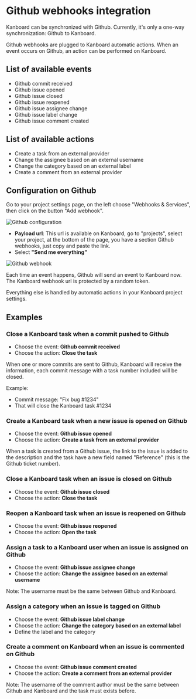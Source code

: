 Github webhooks integration
===========================

Kanboard can be synchronized with Github.
Currently, it's only a one-way synchronization: Github to Kanboard.

Github webhooks are plugged to Kanboard automatic actions.
When an event occurs on Github, an action can be performed on Kanboard.

List of available events
------------------------

- Github commit received
- Github issue opened
- Github issue closed
- Github issue reopened
- Github issue assignee change
- Github issue label change
- Github issue comment created

List of available actions
-------------------------

- Create a task from an external provider
- Change the assignee based on an external username
- Change the category based on an external label
- Create a comment from an external provider

Configuration on Github
-----------------------

Go to your project settings page, on the left choose "Webhooks & Services", then click on the button "Add webhook".

![Github configuration](http://kanboard.net/screenshots/documentation/github-webhooks.png)

- **Payload url**: This url is available on Kanboard, go to "projects", select your project, at the bottom of the page, you have a section Github webhooks, just copy and paste the link.
- Select **"Send me everything"**

![Github webhook](http://kanboard.net/screenshots/documentation/kanboard-github-webhooks.png)

Each time an event happens, Github will send an event to Kanboard now.
The Kanboard webhook url is protected by a random token.

Everything else is handled by automatic actions in your Kanboard project settings.

Examples
--------

### Close a Kanboard task when a commit pushed to Github

- Choose the event: **Github commit received**
- Choose the action: **Close the task**

When one or more commits are sent to Github, Kanboard will receive the information, each commit message with a task number included will be closed.

Example:

- Commit message: "Fix bug #1234"
- That will close the Kanboard task #1234

### Create a Kanboard task when a new issue is opened on Github

- Choose the event: **Github issue opened**
- Choose the action: **Create a task from an external provider**

When a task is created from a Github issue, the link to the issue is added to the description and the task have a new field named "Reference" (this is the Github ticket number).

### Close a Kanboard task when an issue is closed on Github

- Choose the event: **Github issue closed**
- Choose the action: **Close the task**

### Reopen a Kanboard task when an issue is reopened on Github

- Choose the event: **Github issue reopened**
- Choose the action: **Open the task**

### Assign a task to a Kanboard user when an issue is assigned on Github

- Choose the event: **Github issue assignee change**
- Choose the action: **Change the assignee based on an external username**

Note: The username must be the same between Github and Kanboard.

### Assign a category when an issue is tagged on Github

- Choose the event: **Github issue label change**
- Choose the action: **Change the category based on an external label**
- Define the label and the category

### Create a comment on Kanboard when an issue is commented on Github

- Choose the event: **Github issue comment created**
- Choose the action: **Create a comment from an external provider**

Note: The username of the comment author must be the same between Github and Kanboard and the task must exists before.
